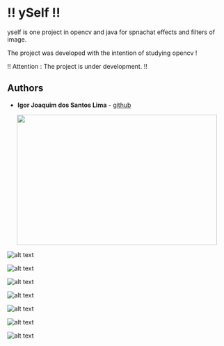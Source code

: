 # !! ySelf !!

yself is one project in opencv and java for spnachat effects and filters of image.

The project was developed with the intention of studying opencv !

!! Attention : The project is under development. !!

## Authors

* **Igor Joaquim dos Santos Lima** - [github](https://github.com/igor036)

<p align="center">
  <img width="460" height="300" src="https://github.com/igor036/ySelf/tree/master/screenshot/mainWindow.png">
</p>

![alt text](https://github.com/igor036/ySelf/tree/master/screenshot/mainWindow.png "Main window.")

![alt text](https://github.com/igor036/ySelf/tree/master/screenshot/filters.png "Filters.")

![alt text](https://github.com/igor036/ySelf/tree/master/screenshot/options.png "Options.")

![alt text](https://github.com/igor036/ySelf/tree/master/screenshot/masks.png "Masks.")

![alt text](https://github.com/igor036/ySelf/tree/master/screenshot/glasses1.png "Glasses.")

![alt text](https://github.com/igor036/ySelf/tree/master/screenshot/dog.png "Dog.")

![alt text](https://github.com/igor036/ySelf/tree/master/screenshot/dogAndGlasses.png "Dog + Glasses.")
